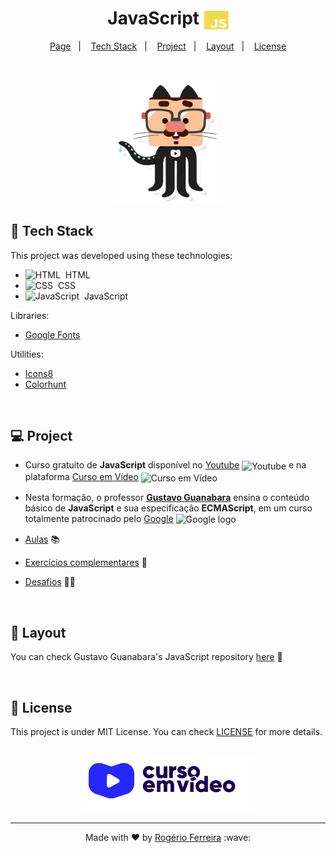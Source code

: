 <h1 align="center">JavaScript <img align="center" alt="JavaScript" height="30" width="40" src="https://raw.githubusercontent.com/devicons/devicon/master/icons/javascript/javascript-plain.svg"></h1>

<p align="center">
  <a href="https://rogeriofrsouza.github.io/JavaScript/" target="_blank">Page</a>&nbsp;&nbsp;&nbsp;|&nbsp;&nbsp;&nbsp;
  <a href="#-tech-stack">Tech Stack</a>&nbsp;&nbsp;&nbsp;|&nbsp;&nbsp;&nbsp;
  <a href="#-project">Project</a>&nbsp;&nbsp;&nbsp;|&nbsp;&nbsp;&nbsp;
  <a href="#-layout">Layout</a>&nbsp;&nbsp;&nbsp;|&nbsp;&nbsp;&nbsp;
  <a href="#-license">License</a>
</p>
<br>

<p align="center">
  <a href="https://rogeriofrsouza.github.io/JavaScript/" target="_blank">
    <img alt="Mascote Curso em Vídeo" src="images/mascote.png" width="35%">
  </a>
</p>

## 🚀 Tech Stack

This project was developed using these technologies:

- <img src="https://cdn.jsdelivr.net/gh/devicons/devicon/icons/html5/html5-original.svg" alt="HTML" height="25px" width="25px"/>
  &nbsp;HTML
- <img src="https://cdn.jsdelivr.net/gh/devicons/devicon/icons/css3/css3-original.svg" alt="CSS" height="25px" width="25px"/>
  &nbsp;CSS
- <img src="https://cdn.jsdelivr.net/gh/devicons/devicon/icons/javascript/javascript-original.svg" alt="JavaScript" height="25px" width="25px"/>
  &nbsp;JavaScript

Libraries:

- [Google Fonts](https://fonts.google.com/)

Utilities:

- [Icons8](https://icons8.com.br/)
- [Colorhunt](https://colorhunt.co/)

<br/>

## 💻 Project

- Curso gratuito de **JavaScript** disponível no 
[Youtube](https://www.youtube.com/playlist?list=PLHz_AreHm4dlsK3Nr9GVvXCbpQyHQl1o1) <img align="center" alt="Youtube" height="30" width="30" src="https://img.icons8.com/color/48/000000/youtube-play.png"/> e na plataforma [Curso em Vídeo](https://www.cursoemvideo.com/curso/javascript/) <img align="center" alt="Curso em Vídeo" height="30" width="30" src="https://user-images.githubusercontent.com/77423511/142952103-53c0ec18-bf4b-4bfb-822d-a18e096a7a48.png"/>

- Nesta formação, o professor [**Gustavo Guanabara**](https://www.instagram.com/gustavoguanabara/) ensina o conteúdo básico de **JavaScript** e sua especificação **ECMAScript**, em um curso totalmente patrocinado pelo [Google](https://www.google.com/) <img align="center" alt="Google logo" height="30" width="30" src="https://img.icons8.com/fluency/48/000000/google-logo.png">

- [Aulas](https://github.com/rogeriofrsouza/javascript/tree/main/aulas) 📚
- [Exercícios complementares](https://github.com/rogeriofrsouza/javascript/tree/main/exercicios) 📝
- [Desafios](https://github.com/rogeriofrsouza/javascript/tree/main/desafios) 👨‍💻
  
<br/>

## 🔖 Layout

You can check Gustavo Guanabara's JavaScript repository [here](https://github.com/gustavoguanabara/javascript) 🖖

<br/>

## 📝 License

This project is under MIT License. You can check [LICENSE](https://github.com/rogeriofrsouza/javascript/blob/main/LICENSE) for more details.

<br/>

<div align="center">
  <img src="images/logo.png" alt="Logo" width="55%">
</div>

---

<p align="center">Made with ♥ by <a href="https://www.linkedin.com/in/rog%C3%A9rio-ferreira-de-souza-556a13127">Rogério Ferreira</a> :wave:</p>
